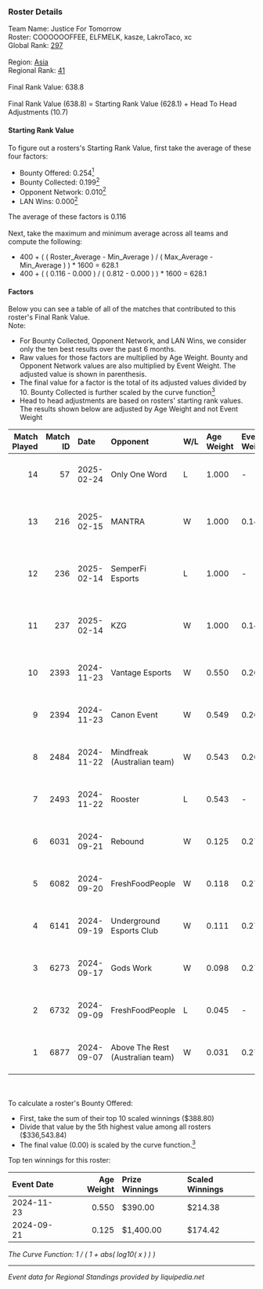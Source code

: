 ### Roster Details<br />
Team Name: Justice For Tomorrow<br />
Roster: COOOOOOFFEE, ELFMELK, kasze, LakroTaco, xc<br />
Global Rank: [297](../../standings_global_2025_03_01.md)<br />
<br />
Region: [Asia]( ../../standings_asia_2025_03_01.md)<br />
Regional Rank: [41]( ../../standings_asia_2025_03_01.md)<br />
<br />
Final Rank Value:  638.8<br />
<br />
Final Rank Value (638.8) = Starting Rank Value (628.1) + Head To Head Adjustments (10.7)<br />

#### Starting Rank Value<br />
To figure out a rosters's Starting Rank Value, first take the average of these four factors:<br />
- Bounty Offered: 0.254[<sup>1</sup>](#table2)
- Bounty Collected: 0.199[<sup>2</sup>](#table1)
- Opponent Network: 0.010[<sup>2</sup>](#table1)
- LAN Wins: 0.000[<sup>2</sup>](#table1)

The average of these factors is 0.116<br />
<br />
Next, take the maximum and minimum average across all teams and compute the following:<br />
- 400 + ( ( Roster_Average - Min_Average ) / ( Max_Average - Min_Average ) ) * 1600 = 628.1
- 400 + ( ( 0.116 - 0.000 ) / ( 0.812 - 0.000 ) ) * 1600 = 628.1


#### Factors<br />
Below you can see a table of all of the matches that contributed to this roster's Final Rank Value.<br />
Note:<br />

- For Bounty Collected, Opponent Network, and LAN Wins, we consider only the ten best results over the past 6 months.
- Raw values for those factors are multiplied by Age Weight. Bounty and Opponent Network values are also multiplied by Event Weight. The adjusted value is shown in parenthesis.
- The final value for a factor is the total of its adjusted values divided by 10. Bounty Collected is further scaled by the curve function[<sup>3</sup>](#curveFunction)
- Head to head adjustments are based on rosters' starting rank values. The results shown below are adjusted by Age Weight and not Event Weight
<span id="table1"></span><br />


| Match Played | Match ID | Date       | Opponent                         | W/L | Age Weight | Event Weight | Bounty Collected | Opponent Network | LAN Wins  | H2H Adj. | Roster                                           |
| -: | -: | :- | :- | :- | :- | :- | :- | :- | :- | -: | :- |
|           14 |       57 | 2025-02-24 | Only One Word                    | L   | 1.000      | -            | -                | -                | -         |   -17.98 | COOOOOOFFEE, ELFMELK, kasze, LakroTaco, xc       |
|           13 |      216 | 2025-02-15 | MANTRA                           | W   | 1.000      | 0.143        | 0.000 (0.000)    | 0.153 (0.022)    | 0 (0.000) |    13.04 | bixiaoxi, COOOOOOFFEE, ELFMELK, kasze, LakroTaco |
|           12 |      236 | 2025-02-14 | SemperFi Esports                 | L   | 1.000      | -            | -                | -                | -         |   -17.91 | bixiaoxi, COOOOOOFFEE, ELFMELK, kasze, LakroTaco |
|           11 |      237 | 2025-02-14 | KZG                              | W   | 1.000      | 0.143        | 0.001 (0.000)    | 0.078 (0.011)    | 0 (0.000) |    13.36 | bixiaoxi, COOOOOOFFEE, ELFMELK, kasze, LakroTaco |
|           10 |     2393 | 2024-11-23 | Vantage Esports                  | W   | 0.550      | 0.264        | 0.003 (0.000)    | 0.319 (0.046)    | 0 (0.000) |     8.61 | COOOOOOFFEE, ELFMELK, kasze, LarkoTaco, Xinji    |
|            9 |     2394 | 2024-11-23 | Canon Event                      | W   | 0.549      | 0.264        | 0.000 (0.000)    | 0.028 (0.004)    | 0 (0.000) |     5.67 | COOOOOOFFEE, ELFMELK, kasze, LarkoTaco, Xinji    |
|            8 |     2484 | 2024-11-22 | Mindfreak (Australian team)      | W   | 0.543      | 0.264        | 0.002 (0.000)    | 0.090 (0.013)    | 0 (0.000) |     9.72 | COOOOOOFFEE, ELFMELK, kasze, LarkoTaco, Xinji    |
|            7 |     2493 | 2024-11-22 | Rooster                          | L   | 0.543      | -            | -                | -                | -         |    -7.76 | COOOOOOFFEE, ELFMELK, kasze, LarkoTaco, Xinji    |
|            6 |     6031 | 2024-09-21 | Rebound                          | W   | 0.125      | 0.270        | 0.000 (0.000)    | 0.007 (0.000)    | 0 (0.000) |     1.68 | COOOOOOFFEE, kasze, LakroTaco, xc, Xinji         |
|            5 |     6082 | 2024-09-20 | FreshFoodPeople                  | W   | 0.118      | 0.270        | 0.000 (0.000)    | 0.004 (0.000)    | 0 (0.000) |     1.09 | COOOOOOFFEE, kasze, LakroTaco, xc, Xinji         |
|            4 |     6141 | 2024-09-19 | Underground Esports Club         | W   | 0.111      | 0.270        | 0.001 (0.000)    | 0.169 (0.005)    | 0 (0.000) |     1.27 | COOOOOOFFEE, kasze, LakroTaco, xc, Xinji         |
|            3 |     6273 | 2024-09-17 | Gods Work                        | W   | 0.098      | 0.270        | 0.000 (0.000)    | 0.034 (0.001)    | 0 (0.000) |     0.68 | COOOOOOFFEE, kasze, LakroTaco, xc, Xinji         |
|            2 |     6732 | 2024-09-09 | FreshFoodPeople                  | L   | 0.045      | -            | -                | -                | -         |    -0.99 | COOOOOOFFEE, kasze, LakroTaco, xc, Xinji         |
|            1 |     6877 | 2024-09-07 | Above The Rest (Australian team) | W   | 0.031      | 0.270        | 0.000 (0.000)    | 0.007 (0.000)    | 0 (0.000) |     0.22 | COOOOOOFFEE, kasze, LakroTaco, xc, Xinji         |

<br />
<span id="table2"></span><br />
To calculate a roster's Bounty Offered:<br />

- First, take the sum of their top 10 scaled winnings ($388.80)
- Divide that value by the 5th highest value among all rosters ($336,543.84)
- The final value (0.00) is scaled by the curve function.[<sup>3</sup>](#curveFunction)

Top ten winnings for this roster:<br />

| Event Date | Age Weight | Prize Winnings | Scaled Winnings |
| :- | -: | :- | :- |
| 2024-11-23 |      0.550 | $390.00        | $214.38         |
| 2024-09-21 |      0.125 | $1,400.00      | $174.42         |


<span id="curveFunction"></span>_The Curve Function: 1 / ( 1 + abs( log10( x ) ) )_<br />

---
_Event data for Regional Standings provided by liquipedia.net_<br />

